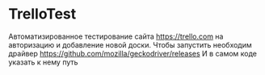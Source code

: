 # TrelloTest
 Автоматизированное тестирование сайта https://trello.com на авторизацию и добавление новой доски.
 Чтобы запустить необходим драйвер https://github.com/mozilla/geckodriver/releases
 И в самом коде указать к нему путь
 
